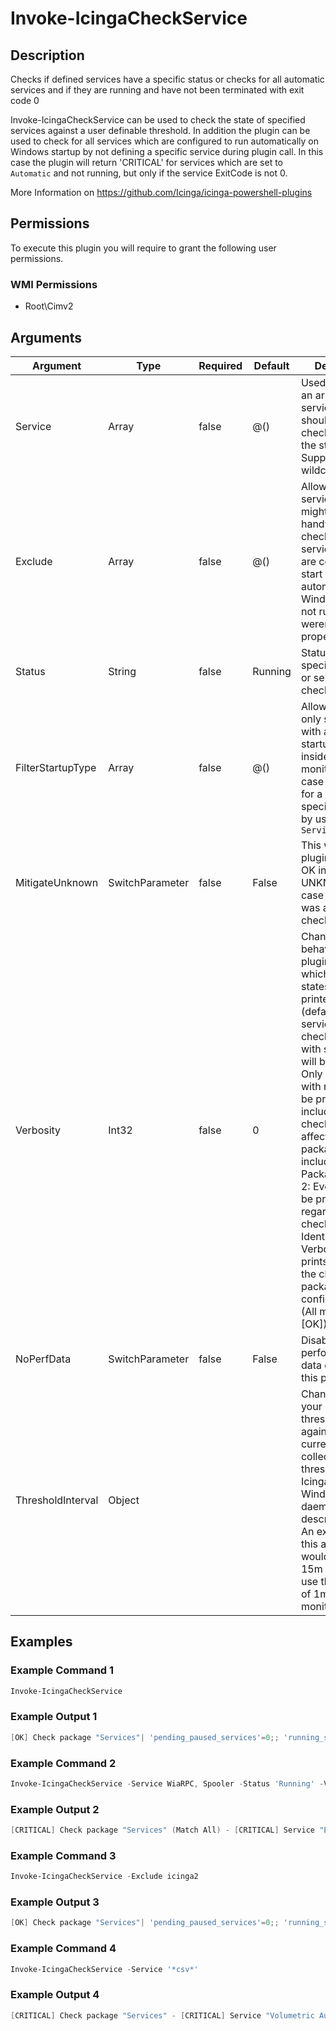 
# Invoke-IcingaCheckService

## Description

Checks if defined services have a specific status or checks for all automatic services and if they are running
and have not been terminated with exit code 0

Invoke-IcingaCheckService can be used to check the state of specified services against a user definable threshold.
In addition the plugin can be used to check for all services which are configured to run automatically on Windows
startup by not defining a specific service during plugin call. In this case the plugin will return 'CRITICAL'
for services which are set to `Automatic` and not running, but only if the service ExitCode is not 0.

More Information on https://github.com/Icinga/icinga-powershell-plugins

## Permissions

To execute this plugin you will require to grant the following user permissions.

### WMI Permissions

* Root\Cimv2

## Arguments

| Argument | Type | Required | Default | Description |
| ---      | ---  | ---      | ---     | ---         |
| Service | Array | false | @() | Used to specify an array of services which should be checked against the status. Supports '*' for wildcards. |
| Exclude | Array | false | @() | Allows to exclude services which might come in handy for checking services which are configured to start automatically on Windows but are not running and weren't exited properly. |
| Status | String | false | Running | Status for the specified service or services to check against. |
| FilterStartupType | Array | false | @() | Allows to include only services with a specific startup type inside the monitoring, in case you check for a list of specific services by using `-Service` |
| MitigateUnknown | SwitchParameter | false | False | This will tell the plugin to return OK instead of UNKNOWN, in case no service was added to this check |
| Verbosity | Int32 | false | 0 | Changes the behavior of the plugin output which check states are printed: 0 (default): Only service checks/packages with state not OK will be printed 1: Only services with not OK will be printed including OK checks of affected check packages including Package config 2: Everything will be printed regardless of the check state 3: Identical to Verbose 2, but prints in addition the check package configuration e.g (All must be [OK]) |
| NoPerfData | SwitchParameter | false | False | Disables the performance data output of this plugin |
| ThresholdInterval | Object |  |  | Change the value your defined threshold checks against from the current value to a collected time threshold of the Icinga for Windows daemon, as described [here](https://icinga.com/docs/icinga-for-windows/latest/doc/service/10-Register-Service-Checks/). An example for this argument would be 1m or 15m which will use the average of 1m or 15m for monitoring. |

## Examples

### Example Command 1

```powershell
Invoke-IcingaCheckService
```

### Example Output 1

```powershell
[OK] Check package "Services"| 'pending_paused_services'=0;; 'running_services'=80;; 'pending_continued_services'=0;; 'stopped_services'=5;; 'pending_started_services'=0;; 'service_count'=85;; 'pending_stopped_services'=0;; 'paused_services'=0;;
```

### Example Command 2

```powershell
Invoke-IcingaCheckService -Service WiaRPC, Spooler -Status 'Running' -Verbosity 2
```

### Example Output 2

```powershell
[CRITICAL] Check package "Services" (Match All) - [CRITICAL] Service "Ereignisse zum Abrufen von Standbildern (WiaRPC)"\_ [OK] Service "Druckwarteschlange (Spooler)": Running\_ [CRITICAL] Service "Ereignisse zum Abrufen von Standbildern (WiaRPC)": Value "Stopped" is not matching threshold "Running"| 'pending_paused_services'=0;; 'running_services'=1;; 'pending_continued_services'=0;; 'stopped_services'=1;; 'pending_started_services'=0;; 'service_count'=2;; 'pending_stopped_services'=0;; 'paused_services'=0;; 'service_druckwarteschlange_spooler'=4;;4 'service_ereignisse_zum_abrufen_von_standbildern_wiarpc'=1;;4
```

### Example Command 3

```powershell
Invoke-IcingaCheckService -Exclude icinga2
```

### Example Output 3

```powershell
[OK] Check package "Services"| 'pending_paused_services'=0;; 'running_services'=80;; 'pending_continued_services'=0;; 'stopped_services'=5;; 'pending_started_services'=0;; 'service_count'=85;; 'pending_stopped_services'=0;; 'paused_services'=0;;
```

### Example Command 4

```powershell
Invoke-IcingaCheckService -Service '*csv*'
```

### Example Output 4

```powershell
[CRITICAL] Check package "Services" - [CRITICAL] Service "Volumetric Audio Compositor-Dienst (VacSvc)", Service "Windows-Ereignissammlung (Wecsvc)", Service "Windows-Sofortverbindung - Konfigurationsregistrierungsstelle (wcncsvc)"\_ [CRITICAL] Service "Volumetric Audio Compositor-Dienst (VacSvc)": Value "Stopped" is not matching threshold "Running"\_ [CRITICAL] Service "Windows-Ereignissammlung (Wecsvc)": Value "Stopped" is not matching threshold "Running"\_ [CRITICAL] Service "Windows-Sofortverbindung - Konfigurationsregistrierungsstelle (wcncsvc)": Value "Stopped" is not matching threshold "Running"| 'pending_paused_services'=0;; 'running_services'=4;; 'pending_continued_services'=0;; 'stopped_services'=3;; 'pending_started_services'=0;; 'service_count'=7;; 'pending_stopped_services'=0;; 'paused_services'=0;; 'service_sicherheitscenter_wscsvc'=4;;4 'service_volumetric_audio_compositordienst_vacsvc'=1;;4 'service_windowsereignissammlung_wecsvc'=1;;4 'service_synchronisierungshost_2c66e0_onesyncsvc_2c66e0'=4;;4 'service_windowssofortverbindung_konfigurationsregistrierungsstelle_wcncsvc'=1;;4 'service_windows_update_medic_service_waasmedicsvc'=4;;4 'service_microsoft_passport_ngcsvc'=4;;4
```
